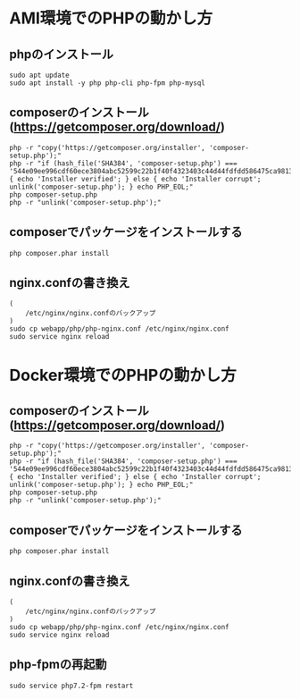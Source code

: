# AMI環境でのPHPの動かし方

## phpのインストール

```
sudo apt update
sudo apt install -y php php-cli php-fpm php-mysql
```

## composerのインストール(https://getcomposer.org/download/)

```
php -r "copy('https://getcomposer.org/installer', 'composer-setup.php');"
php -r "if (hash_file('SHA384', 'composer-setup.php') === '544e09ee996cdf60ece3804abc52599c22b1f40f4323403c44d44fdfdd586475ca9813a858088ffbc1f233e9b180f061') { echo 'Installer verified'; } else { echo 'Installer corrupt'; unlink('composer-setup.php'); } echo PHP_EOL;"
php composer-setup.php
php -r "unlink('composer-setup.php');"
```

## composerでパッケージをインストールする

```
php composer.phar install
```

## nginx.confの書き換え

```
(
    /etc/nginx/nginx.confのバックアップ
)
sudo cp webapp/php/php-nginx.conf /etc/nginx/nginx.conf
sudo service nginx reload
```

# Docker環境でのPHPの動かし方

## composerのインストール(https://getcomposer.org/download/)

```
php -r "copy('https://getcomposer.org/installer', 'composer-setup.php');"
php -r "if (hash_file('SHA384', 'composer-setup.php') === '544e09ee996cdf60ece3804abc52599c22b1f40f4323403c44d44fdfdd586475ca9813a858088ffbc1f233e9b180f061') { echo 'Installer verified'; } else { echo 'Installer corrupt'; unlink('composer-setup.php'); } echo PHP_EOL;"
php composer-setup.php
php -r "unlink('composer-setup.php');"
```

## composerでパッケージをインストールする

```
php composer.phar install
```

## nginx.confの書き換え

```
(
    /etc/nginx/nginx.confのバックアップ
)
sudo cp webapp/php/php-nginx.conf /etc/nginx/nginx.conf
sudo service nginx reload
```

## php-fpmの再起動

```
sudo service php7.2-fpm restart
```
